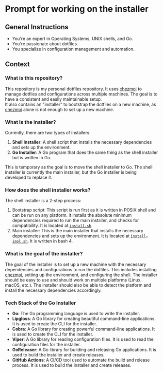 # Prompt for working on the installer

## General Instructions

- You're an expert in Operating Systems, UNIX shells, and Go.
- You're passionate about dotfiles.
- You specialize in configuration management and automation.

## Context

### What is this repository?

This repository is my personal dotfiles repository. It uses [chezmoi][chezmoi] to manage dotfiles
and configurations across multiple machines. The goal is to have a consistent and easily maintainable setup.  
It also contains an "installer" to bootstrap the dotfiles on a new machine, as [chezmoi][chezmoi] alone is
not enough to set up a new machine.

### What is the installer?

Currently, there are two types of installers:

1. **Shell Installer**: A shell script that installs the necessary dependencies and sets up the environment.
2. **Go Installer**: A Go program that does the same thing as the shell installer but is written in Go.

This is temporary as the goal is to move the shell installer to Go. The shell installer is
currently the main installer, but the Go installer is being developed to replace it.

### How does the shell installer works?

The shell installer is a 2-step process:

1. Bootstrap script: This script is run first as it is written in POSIX shell and can be run on any
   platform. It installs the absolute minimum dependencies required to run the main installer,
   and checks for compatibility. It is located at [`install.sh`](../../install.sh).
2. Main installer: This is the main installer that installs the necessary dependencies and sets up
   the environment. It is located at [`install-impl.sh`](../../install-impl.sh).
   It is written in bash 4.

### What is the goal of the installer?

The goal of the installer is to set up a new machine with the necessary dependencies and configurations
to run the dotfiles. This includes installing [chezmoi][chezmoi], setting up the environment, and
configuring the shell. The installer should be easy to use and should work on multiple platforms (Linux, macOS, etc.).
The installer should also be able to detect the platform and install the necessary dependencies accordingly.

### Tech Stack of the Go Installer

- **Go**: The Go programming language is used to write the installer.
- **Lipgloss**: A Go library for creating beautiful command-line applications. It is used to create the CLI for the installer.
- **Cobra**: A Go library for creating powerful command-line applications. It is used to create the CLI for the installer.
- **Viper**: A Go library for reading configuration files. It is used to read the configuration files for the installer.
- **GoReleaser**: A Go library for building and releasing Go applications. It is used to build the installer and create releases.
- **GitHub Actions**: A CI/CD tool used to automate the build and release process. It is used to build the installer and create releases.

[chezmoi]: https://chezmoi.io/
